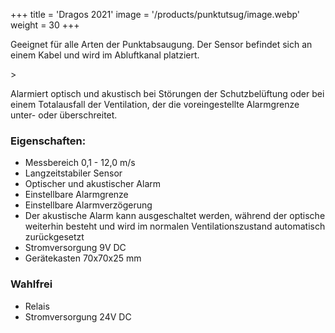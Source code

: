 +++
title = 'Dragos 2021'
image = '/products/punktutsug/image.webp'
weight = 30
+++

Geeignet für alle Arten der Punktabsaugung.
Der Sensor befindet sich an einem Kabel und wird im Abluftkanal platziert.

<!--more-->>

Alarmiert optisch und akustisch bei Störungen der Schutzbelüftung oder bei einem Totalausfall der Ventilation, der die voreingestellte Alarmgrenze unter- oder überschreitet.

### Eigenschaften:

- Messbereich 0,1 - 12,0 m/s
- Langzeitstabiler Sensor
- Optischer und akustischer Alarm
- Einstellbare Alarmgrenze
- Einstellbare Alarmverzögerung
- Der akustische Alarm kann ausgeschaltet werden, während der optische weiterhin besteht und wird im normalen Ventilationszustand automatisch zurückgesetzt
- Stromversorgung 9V DC
- Gerätekasten 70x70x25 mm

### Wahlfrei

- Relais
- Stromversorgung 24V DC
